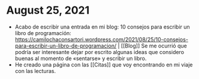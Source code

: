 # August 25, 2021

- Acabo de escribir una entrada en mi blog: 10 consejos para escribir un libro de programación: https://camilochaconsartori.wordpress.com/2021/08/25/10-consejos-para-escribir-un-libro-de-programacion/ | [[Blog]] Se me ocurrió que podría ser interesante dejar por escrito algunas ideas que considero buenas al momento de «sentarse» y escribir un libro.
- He creado una página con las [[Citas]] que voy encontrando en mi viaje con las lecturas.

